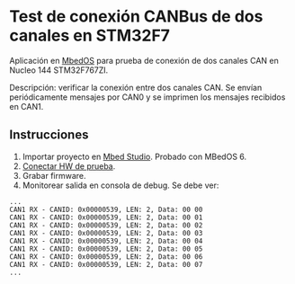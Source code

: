 Test de conexión CANBus de dos canales en STM32F7
=========================================

Aplicación en [MbedOS](https://os.mbed.com/mbed-os/) para prueba de conexión de dos canales CAN en Nucleo 144 STM32F767ZI.

Descripción: verificar la conexión entre dos canales CAN. Se envían periódicamente mensajes  por CAN0 y se imprimen los mensajes recibidos en CAN1. 

Instrucciones
-------------

1. Importar proyecto en [Mbed Studio](https://os.mbed.com/studio/). Probado con MBedOS 6.
2. [Conectar HW de prueba](../../doc/hw_setup.md).
3. Grabar firmware.
4. Monitorear salida en consola de debug. Se debe ver:

```
...
CAN1 RX - CANID: 0x00000539, LEN: 2, Data: 00 00 
CAN1 RX - CANID: 0x00000539, LEN: 2, Data: 00 01 
CAN1 RX - CANID: 0x00000539, LEN: 2, Data: 00 02 
CAN1 RX - CANID: 0x00000539, LEN: 2, Data: 00 03 
CAN1 RX - CANID: 0x00000539, LEN: 2, Data: 00 04 
CAN1 RX - CANID: 0x00000539, LEN: 2, Data: 00 05 
CAN1 RX - CANID: 0x00000539, LEN: 2, Data: 00 06 
CAN1 RX - CANID: 0x00000539, LEN: 2, Data: 00 07 
...
```

